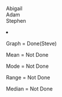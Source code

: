 Abigail
<br>
Adam
<br>
Stephen

<li>
  <p>Graph = Done(Steve)</p>
  <p>Mean = Not Done</p>
  <p>Mode = Not Done</p>
  <p>Range = Not Done</p>
  <p>Median = Not Done</p>
 </li>
